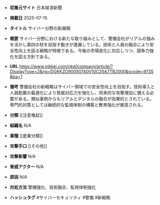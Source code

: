 - **収集元サイト**
日本経済新聞

- **掲載日**
2025-07-15

- **タイトル**
サイバー分野の新展開

- **概要**
サイバー分野における新たな取り組みとして、警備会社がリアルの強みを活かし第四の柱を目指す動きが進展している。技術と人員の融合により安全性向上を図る戦略が特徴である。今後の市場変化に対応しつつ、競争力強化を図る方針である。

- **URL**
https://www.nikkei.com/nkd/company/article/?DisplayType=2&ng=DGKKZO90050740V10C25A7TB2000&scode=9735&ba=1

- **備考**
警備会社の新戦略はサイバー領域での安全性向上を目指す。技術導入と人員配置の最適化により脅威対応力を強化し、将来的な攻撃増加に備える必要がある。類似事例からもリアルとデジタルの融合が効果的とされている。専門的対策としては継続的な監視体制の構築と教育強化が推奨される。

- **分類**
[[注意喚起]]

- **組織名**
N/A

- **業種**
[[産業分類]]

- **攻撃手口**
[[その他]]

- **攻撃影響**
N/A

- **脅威アクター**
N/A

- **原因**
N/A

- **対処方法**
警備強化、技術融合、監視体制強化

- **ハッシュタグ**
#サイバーセキュリティ #警備 #新戦略
